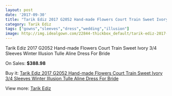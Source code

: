 ```yaml
---
layout: post
date: '2017-09-30'
title: "Tarik Ediz 2017 G2052 Hand-made Flowers Court Train Sweet Ivory 3/4 Sleeves Winter Illusion Tulle Aline Dress For Bride"
category: Tarik Ediz
tags: ["gowns","sleeves","dress","wedding","illusion"]
image: http://img.idealgown.com/22844-thickbox_default/tarik-ediz-2017-g2052-hand-made-flowers-court-train-sweet-ivory-3-4-sleeves-winter-illusion-tulle-aline-dress-for-bride.jpg
---
```

Tarik Ediz 2017 G2052 Hand-made Flowers Court Train Sweet Ivory 3/4 Sleeves Winter Illusion Tulle Aline Dress For Bride

On Sales: **$388.98**
<a href="https://www.idealgown.com/en/tarik-ediz/8864-tarik-ediz-2017-g2052-hand-made-flowers-court-train-sweet-ivory-3-4-sleeves-winter-illusion-tulle-aline-dress-for-bride.html"><amp-img layout="responsive" width="600" height="600" src="//img.idealgown.com/22844-thickbox_default/tarik-ediz-2017-g2052-hand-made-flowers-court-train-sweet-ivory-3-4-sleeves-winter-illusion-tulle-aline-dress-for-bride.jpg" alt="Tarik Ediz 2017 G2052 Hand-made Flowers Court Train Sweet Ivory 3/4 Sleeves Winter Illusion Tulle Aline Dress For Bride 0" /></a>

Buy it: [Tarik Ediz 2017 G2052 Hand-made Flowers Court Train Sweet Ivory 3/4 Sleeves Winter Illusion Tulle Aline Dress For Bride](https://www.idealgown.com/en/tarik-ediz/8864-tarik-ediz-2017-g2052-hand-made-flowers-court-train-sweet-ivory-3-4-sleeves-winter-illusion-tulle-aline-dress-for-bride.html "Tarik Ediz 2017 G2052 Hand-made Flowers Court Train Sweet Ivory 3/4 Sleeves Winter Illusion Tulle Aline Dress For Bride")

View more: [Tarik Ediz](https://www.idealgown.com/en/167-tarik-ediz "Tarik Ediz")